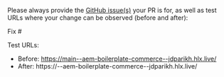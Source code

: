 Please always provide the [GitHub issue(s)](../issues) your PR is for, as well as test URLs where your change can be observed (before and after):

Fix #<gh-issue-id>

Test URLs:
- Before: https://main--aem-boilerplate-commerce--jdparikh.hlx.live/
- After: https://<branch>--aem-boilerplate-commerce--jdparikh.hlx.live/
